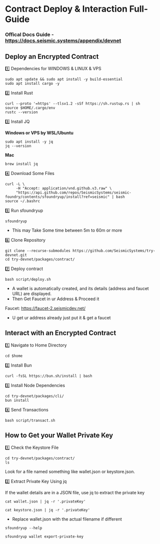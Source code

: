 # Contract Deploy & Interaction Full-Guide

### Offical Docs Guide - https://docs.seismic.systems/appendix/devnet

## Deploy an Encrypted Contract

1️⃣ Dependencies for WINDOWS & LINUX & VPS
```
sudo apt update && sudo apt install -y build-essential
sudo apt install cargo -y
```

2️⃣ Install Rust
```
curl --proto '=https' --tlsv1.2 -sSf https://sh.rustup.rs | sh
source $HOME/.cargo/env
rustc --version
```

3️⃣ Install JQ

**Windows or VPS by WSL/Ubuntu** 
```
sudo apt install -y jq
jq --version
```

**Mac**
```
brew install jq
```

4️⃣ Download Some Files
```
curl -L \
     -H "Accept: application/vnd.github.v3.raw" \
     "https://api.github.com/repos/SeismicSystems/seismic-foundry/contents/sfoundryup/install?ref=seismic" | bash
source ~/.bashrc
```

5️⃣ Run sfoundryup
```
sfoundryup
```
- This may Take Some time between 5m to 60m or more

6️⃣ Clone Repository
```
git clone --recurse-submodules https://github.com/SeismicSystems/try-devnet.git
cd try-devnet/packages/contract/
```

7️⃣ Deploy contract
```
bash script/deploy.sh
```
- A wallet is automatically created, and its details (address and faucet URL) are displayed.
- Then Get Faucet in ur Address & Proceed it

Faucet: https://faucet-2.seismicdev.net/
- U get ur address already just put it & get a faucet

## Interact with an Encrypted Contract

1️⃣ Navigate to Home Directory
```
cd $home
```

2️⃣ Install Bun
```
curl -fsSL https://bun.sh/install | bash
```

3️⃣ Install Node Dependencies
```
cd try-devnet/packages/cli/
bun install
```

4️⃣ Send Transactions
```
bash script/transact.sh
```

## How to Get your Wallet Private Key

1️⃣ Check the Keystore File
```
cd try-devnet/packages/contract/
ls
```
Look for a file named something like wallet.json or keystore.json.

2️⃣ Extract Private Key Using jq

If the wallet details are in a JSON file, use jq to extract the private key
```
cat wallet.json | jq -r '.privateKey'
```
```
cat keystore.json | jq -r '.privateKey'
```
- Replace wallet.json with the actual filename if different

```
sfoundryup --help
```
```
sfoundryup wallet export-private-key
```
